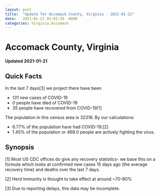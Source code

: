 ```yaml
---
layout: post
title:  "Update for Accomack County, Virginia - 2021-01-21"
date:   2021-01-21 01:01:29 -0600
categories: Virginia,Accomack
---
```


# Accomack County, Virginia
#### Updated 2021-01-21

## Quick Facts

In the last 7 days[3] we project there have been
- *131* new cases of COVID-19
- *0* people have died of COVID-19
- *35* people have recovered from COVID-19[1]

The population in this census area is 32316. By our calculations:
- 6.77% of the population have had COVID-19.[2]
- 1.45% of the population or 468.0 people are actively fighting the virus.

## Synopsis




[1] Most US CDC offices do give any recovery statistics- we base this on a formula which looks at confirmed new cases
15 days ago (the average recovery time) and deaths over the last 7 days.

[2] Herd Immunity is thought to take effect at around ~70-80%

[3] Due to reporting delays, this data may be incomplete.
 
    